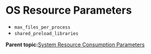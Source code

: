# OS Resource Parameters 

-   `max_files_per_process`
-   `shared_preload_libraries`

**Parent topic:**[System Resource Consumption Parameters](../topics/g-system-resource-consumption-parameters.html)

